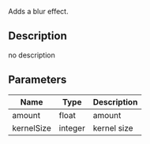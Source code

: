 Adds a blur effect.



## Description
no description
## Parameters

<table>
<thead>
	<tr>
		<th>Name</th>
		<th>Type</th>
		<th>Description</th>
	</tr>
</thead>
<tr>
	<td>amount</td>
	<td><div class='bg-yellow-800 px-2 py-px text-white rounded-sm'>float</div></td>
	<td>amount</td>
</tr>
<tr>
	<td>kernelSize</td>
	<td><div class='bg-orange-800 px-2 py-px text-white rounded-sm'>integer</div></td>
	<td>kernel size</td>
</tr>
</table>